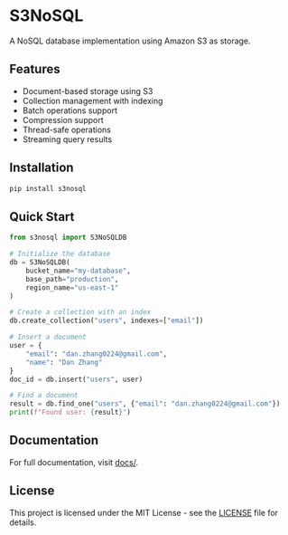 # S3NoSQL

A NoSQL database implementation using Amazon S3 as storage.

## Features

- Document-based storage using S3
- Collection management with indexing
- Batch operations support
- Compression support
- Thread-safe operations
- Streaming query results

## Installation

```bash
pip install s3nosql
```

## Quick Start

```python
from s3nosql import S3NoSQLDB

# Initialize the database
db = S3NoSQLDB(
    bucket_name="my-database",
    base_path="production",
    region_name="us-east-1"
)

# Create a collection with an index
db.create_collection("users", indexes=["email"])

# Insert a document
user = {
    "email": "dan.zhang0224@gmail.com",
    "name": "Dan Zhang"
}
doc_id = db.insert("users", user)

# Find a document
result = db.find_one("users", {"email": "dan.zhang0224@gmail.com"})
print(f"Found user: {result}")
```

## Documentation

For full documentation, visit [docs/](docs/).

## License

This project is licensed under the MIT License - see the [LICENSE](LICENSE) file for details.
